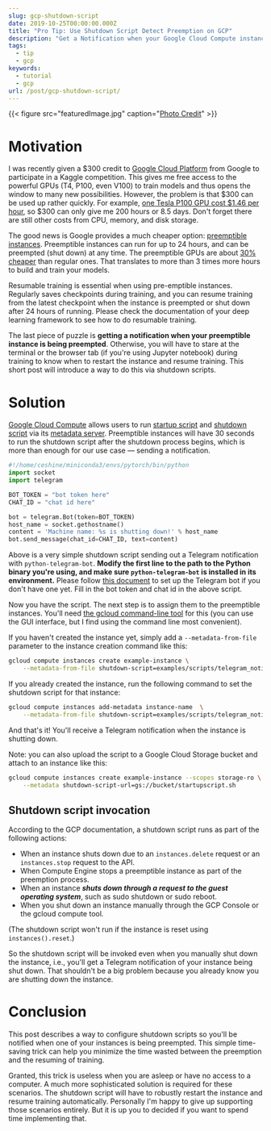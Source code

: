 ```yaml
---
slug: gcp-shutdown-script
date: 2019-10-25T00:00:00.000Z
title: "Pro Tip: Use Shutdown Script Detect Preemption on GCP"
description: "Get a Notification when your Google Cloud Compute instance is preempted"
tags:
  - tip
  - gcp
keywords:
  - tutorial
  - gcp
url: /post/gcp-shutdown-script/
---
```


{{< figure src="featuredImage.jpg" caption="[Photo Credit](https://pixabay.com/photos/panda-red-panda-bear-cat-4546244/)" >}}

# Motivation

I was recently given a $300 credit to [Google Cloud Platform](https://cloud.google.com/) from Google to participate in a Kaggle competition. This gives me free access to the powerful GPUs (T4, P100, even V100) to train models and thus opens the window to many new possibilities. However, the problem is that $300 can be used up rather quickly. For example, [one Tesla P100 GPU cost \$1.46 per hour](https://cloud.google.com/compute/gpus-pricing), so \$300 can only give me 200 hours or 8.5 days. Don't forget there are still other costs from CPU, memory, and disk storage.

The good news is Google provides a much cheaper option: [preemptible instances](https://cloud.google.com/preemptible-vms/). Preemptible instances can run for up to 24 hours, and can be preempted (shut down) at any time. The preemptible GPUs are about [30% cheaper](https://cloud.google.com/compute/gpus-pricing) than regular ones. That translates to more than 3 times more hours to build and train your models.

Resumable training is essential when using pre-emptible instances. Regularly saves checkpoints during training, and you can resume training from the latest checkpoint when the instance is preempted or shut down after 24 hours of running. Please check the documentation of your deep learning framework to see how to do resumable training.

The last piece of puzzle is **getting a notification when your preemptible instance is being preempted**. Otherwise, you will have to stare at the terminal or the browser tab (if you're using Jupyter notebook) during training to know when to restart the instance and resume training. This short post will introduce a way to do this via shutdown scripts.

# Solution

[Google Cloud Compute](https://cloud.google.com/compute/) allows users to run [startup script](https://cloud.google.com/compute/docs/startupscript) and [shutdown script](https://cloud.google.com/compute/docs/shutdownscript) via its [metadata server](https://cloud.google.com/compute/docs/storing-retrieving-metadata). Preemptible instances will have 30 seconds to run the shutdown script after the shutdown process begins, which is more than enough for our use case — sending a notification.

```python
#!/home/ceshine/miniconda3/envs/pytorch/bin/python
import socket
import telegram

BOT_TOKEN = "bot token here"
CHAT_ID = "chat id here"

bot = telegram.Bot(token=BOT_TOKEN)
host_name = socket.gethostname()
content = 'Machine name: %s is shutting down!' % host_name
bot.send_message(chat_id=CHAT_ID, text=content)
```

Above is a very simple shutdown script sending out a Telegram notification with `python-telegram-bot`. **Modify the first line to the path to the Python binary you're using, and make sure `python-telegram-bot` is installed in its environment.** Please follow [this document](https://github.com/python-telegram-bot/python-telegram-bot/wiki/Extensions-%E2%80%93-Your-first-Bot) to set up the Telegram bot if you don't have one yet. Fill in the bot token and chat id in the above script.

Now you have the script. The next step is to assign them to the preemptible instances. You'll need [the gcloud command-line tool](https://cloud.google.com/functions/docs/quickstart) for this (you can use the GUI interface, but I find using the command line most convenient).

If you haven't created the instance yet, simply add a `--metadata-from-file` parameter to the instance creation command like this:

```bash
gcloud compute instances create example-instance \
    --metadata-from-file shutdown-script=examples/scripts/telegram_notification.py
```

If you already created the instance, run the following command to set the shutdown script for that instance:

```bash
gcloud compute instances add-metadata instance-name  \
    --metadata-from-file shutdown-script=examples/scripts/telegram_notification.py
```

And that's it! You'll receive a Telegram notification when the instance is shutting down.

Note: you can also upload the script to a Google Cloud Storage bucket and attach to an instance like this:

```bash
gcloud compute instances create example-instance --scopes storage-ro \
    --metadata shutdown-script-url=gs://bucket/startupscript.sh
```

## Shutdown script invocation

According to the GCP documentation, a shutdown script runs as part of the following actions:

- When an instance shuts down due to an `instances.delete` request or an `instances.stop` request to the API.
- When Compute Engine stops a preemptible instance as part of the preemption process.
- When an instance **_shuts down through a request to the guest operating system_**, such as sudo shutdown or sudo reboot.
- When you shut down an instance manually through the GCP Console or the gcloud compute tool.

(The shutdown script won't run if the instance is reset using `instances().reset`.)

So the shutdown script will be invoked even when you manually shut down the instance, i.e., you'll get a Telegram notification of your instance being shut down. That shouldn't be a big problem because you already know you are shutting down the instance.

# Conclusion

This post describes a way to configure shutdown scripts so you'll be notified when one of your instances is being preempted. This simple time-saving trick can help you minimize the time wasted between the preemption and the resuming of training.

Granted, this trick is useless when you are asleep or have no access to a computer. A much more sophisticated solution is required for these scenarios. The shutdown script will have to robustly restart the instance and resume training automatically. Personally I'm happy to give up supporting those scenarios entirely. But it is up you to decided if you want to spend time implementing that.
